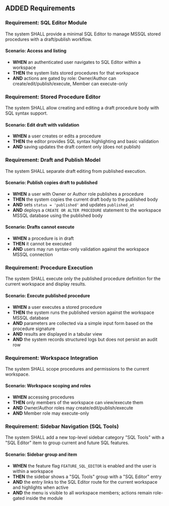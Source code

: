 ## ADDED Requirements

### Requirement: SQL Editor Module

The system SHALL provide a minimal SQL Editor to manage MSSQL stored procedures with a draft/publish workflow.

#### Scenario: Access and listing

- **WHEN** an authenticated user navigates to SQL Editor within a workspace
- **THEN** the system lists stored procedures for that workspace
- **AND** actions are gated by role: Owner/Author can create/edit/publish/execute, Member can execute-only

### Requirement: Stored Procedure Editor

The system SHALL allow creating and editing a draft procedure body with SQL syntax support.

#### Scenario: Edit draft with validation

- **WHEN** a user creates or edits a procedure
- **THEN** the editor provides SQL syntax highlighting and basic validation
- **AND** saving updates the draft content only (does not publish)

### Requirement: Draft and Publish Model

The system SHALL separate draft editing from published execution.

#### Scenario: Publish copies draft to published

- **WHEN** a user with Owner or Author role publishes a procedure
- **THEN** the system copies the current draft body to the published body
- **AND** sets `status = 'published'` and updates `published_at`
- **AND** deploys a `CREATE OR ALTER PROCEDURE` statement to the workspace MSSQL database using the published body

#### Scenario: Drafts cannot execute

- **WHEN** a procedure is in draft
- **THEN** it cannot be executed
- **AND** users may run syntax-only validation against the workspace MSSQL connection

### Requirement: Procedure Execution

The system SHALL execute only the published procedure definition for the current workspace and display results.

#### Scenario: Execute published procedure

- **WHEN** a user executes a stored procedure
- **THEN** the system runs the published version against the workspace MSSQL database
- **AND** parameters are collected via a simple input form based on the procedure signature
- **AND** results are displayed in a tabular view
- **AND** the system records structured logs but does not persist an audit row

### Requirement: Workspace Integration

The system SHALL scope procedures and permissions to the current workspace.

#### Scenario: Workspace scoping and roles

- **WHEN** accessing procedures
- **THEN** only members of the workspace can view/execute them
- **AND** Owner/Author roles may create/edit/publish/execute
- **AND** Member role may execute-only

### Requirement: Sidebar Navigation (SQL Tools)

The system SHALL add a new top-level sidebar category "SQL Tools" with a "SQL Editor" item to group current and future SQL features.

#### Scenario: Sidebar group and item

- **WHEN** the feature flag `FEATURE_SQL_EDITOR` is enabled and the user is within a workspace
- **THEN** the sidebar shows a "SQL Tools" group with a "SQL Editor" entry
- **AND** the entry links to the SQL Editor route for the current workspace and highlights when active
- **AND** the menu is visible to all workspace members; actions remain role-gated inside the module

